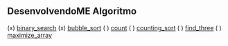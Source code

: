## DesenvolvendoME Algoritmo

(x) [binary_search](https://github.com/OsirisMariano/algoritmo/blob/main/binary_search.rb)
(x) [bubble_sort](https://github.com/OsirisMariano/algoritmo/blob/main/bubble_sort.rb)
( ) [count](https://github.com/OsirisMariano/algoritmo/blob/main/count.rb)
( ) [counting_sort](https://github.com/OsirisMariano/algoritmo/blob/main/counting_sort.rb)
( ) [find_three](https://github.com/OsirisMariano/algoritmo/blob/main/find_three.rb)
( ) [maximize_array](https://github.com/OsirisMariano/algoritmo/blob/main/maximize_array.rb)
